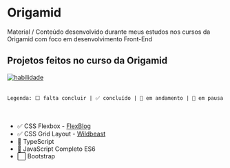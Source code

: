 
# Origamid


Material / Conteúdo desenvolvido durante meus estudos nos cursos da Origamid com foco em desenvolvimento Front-End


## Projetos feitos no curso da Origamid

<a href="https://www.origamid.com/cursos/" target="_blank">
<img align="center" alt="habilidade" src="https://scontent-gru2-2.xx.fbcdn.net/v/t39.30808-6/326404638_544777074285110_7166962989964597970_n.png?_nc_cat=111&ccb=1-7&_nc_sid=e3f864&_nc_eui2=AeF5r3pZfVMsaxOSPABjFx3h0qQqZeAGrsnSpCpl4AauyWwNVQIgmTIktyc_GjTC_CDi2zjqRU3rsLJMtv_OYWQn&_nc_ohc=wzRd92FROocAX8YovDf&_nc_ht=scontent-gru2-2.xx&oh=00_AfBDu0Q2bK57sUx27tblCrcGCaIQpVllhqPgwEAOrdDNAQ&oe=64433695">

</a>
</br>
</br>

<div align="right">

    
`Legenda: ⬜ falta concluir | ✅ concluído | 🚧 em andamento | 🛑 em pausa `
  
  </div>

</br>

-  ✅  CSS Flexbox - [FlexBlog](https://github.com/SamuelLuzSantana/Origamid/tree/main/CSS%20Flexbox/flexblog)
- ✅ CSS Grid Layout - [Wildbeast](https://github.com/SamuelLuzSantana/Origamid/tree/main/CSS%20Layout%20Grid/wildbeast)
- 🚧 TypeScript
- 🛑 JavaScript Completo ES6 
- ⬜  Bootstrap 

